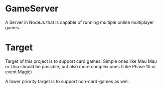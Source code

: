 # GameServer
A Server in NodeJs that is capable of running multiple online multiplayer games

# Target
Target of this project is to support card games. Simple ones like Mau Mau or Uno should be possible, but also more complex ones (Like Phase 10 or event Magic)

A lower priority target is to support non-card-games as well.